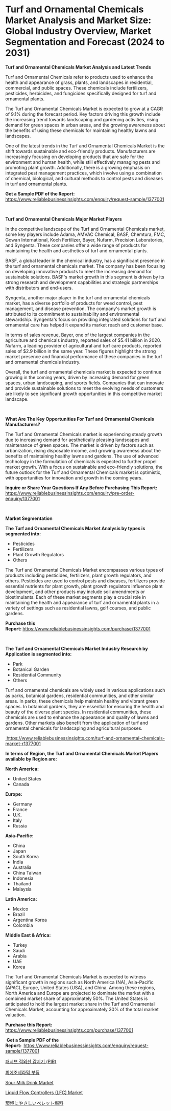 <p><h1>Turf and Ornamental Chemicals Market Analysis and Market Size: Global Industry Overview, Market Segmentation and Forecast (2024 to 2031)</h1></p><p><strong>Turf and Ornamental Chemicals Market Analysis and Latest Trends</strong></p>
<p><p>Turf and Ornamental Chemicals refer to products used to enhance the health and appearance of grass, plants, and landscapes in residential, commercial, and public spaces. These chemicals include fertilizers, pesticides, herbicides, and fungicides specifically designed for turf and ornamental plants.</p><p>The Turf and Ornamental Chemicals Market is expected to grow at a CAGR of 9.1% during the forecast period. Key factors driving this growth include the increasing trend towards landscaping and gardening activities, rising demand for green spaces in urban areas, and the growing awareness about the benefits of using these chemicals for maintaining healthy lawns and landscapes.</p><p>One of the latest trends in the Turf and Ornamental Chemicals Market is the shift towards sustainable and eco-friendly products. Manufacturers are increasingly focusing on developing products that are safe for the environment and human health, while still effectively managing pests and promoting plant growth. Additionally, there is a growing emphasis on integrated pest management practices, which involve using a combination of chemical, biological, and cultural methods to control pests and diseases in turf and ornamental plants.</p></p>
<p><strong>Get a Sample PDF of the Report:&nbsp;</strong> <a href="https://www.reliablebusinessinsights.com/enquiry/request-sample/1377001">https://www.reliablebusinessinsights.com/enquiry/request-sample/1377001</a></p>
<p>&nbsp;</p>
<p><strong>Turf and Ornamental Chemicals Major Market Players</strong></p>
<p><p>In the competitive landscape of the Turf and Ornamental Chemicals market, some key players include Adama, AMVAC Chemical, BASF, Chemtura, FMC, Gowan International, Koch Fertilizer, Bayer, Nufarm, Precision Laboratories, and Syngenta. These companies offer a wide range of products for maintaining the health and aesthetics of turf and ornamental plants.</p><p>BASF, a global leader in the chemical industry, has a significant presence in the turf and ornamental chemicals market. The company has been focusing on developing innovative products to meet the increasing demand for sustainable solutions. BASF's market growth in this segment is driven by its strong research and development capabilities and strategic partnerships with distributors and end-users.</p><p>Syngenta, another major player in the turf and ornamental chemicals market, has a diverse portfolio of products for weed control, pest management, and disease prevention. The company's market growth is attributed to its commitment to sustainability and environmental stewardship. Syngenta's focus on providing integrated solutions for turf and ornamental care has helped it expand its market reach and customer base.</p><p>In terms of sales revenue, Bayer, one of the largest companies in the agriculture and chemicals industry, reported sales of $5.41 billion in 2020. Nufarm, a leading provider of agricultural and turf care products, reported sales of $2.9 billion in the same year. These figures highlight the strong market presence and financial performance of these companies in the turf and ornamental chemicals industry.</p><p>Overall, the turf and ornamental chemicals market is expected to continue growing in the coming years, driven by increasing demand for green spaces, urban landscaping, and sports fields. Companies that can innovate and provide sustainable solutions to meet the evolving needs of customers are likely to see significant growth opportunities in this competitive market landscape.</p></p>
<p>&nbsp;</p>
<p><strong>What Are The Key Opportunities For Turf and Ornamental Chemicals Manufacturers?</strong></p>
<p><p>The Turf and Ornamental Chemicals market is experiencing steady growth due to increasing demand for aesthetically pleasing landscapes and maintenance of green spaces. The market is driven by factors such as urbanization, rising disposable income, and growing awareness about the benefits of maintaining healthy lawns and gardens. The use of advanced technology in the formulation of chemicals is expected to further propel market growth. With a focus on sustainable and eco-friendly solutions, the future outlook for the Turf and Ornamental Chemicals market is optimistic, with opportunities for innovation and growth in the coming years.</p></p>
<p><strong>Inquire or Share Your Questions If Any Before Purchasing This Report:</strong> <a href="https://www.reliablebusinessinsights.com/enquiry/pre-order-enquiry/1377001">https://www.reliablebusinessinsights.com/enquiry/pre-order-enquiry/1377001</a></p>
<p>&nbsp;</p>
<p><strong>Market Segmentation</strong></p>
<p><strong>The Turf and Ornamental Chemicals Market Analysis by types is segmented into:</strong></p>
<p><ul><li>Pesticides</li><li>Fertilizers</li><li>Plant Growth Regulators</li><li>Others</li></ul></p>
<p><p>The Turf and Ornamental Chemicals Market encompasses various types of products including pesticides, fertilizers, plant growth regulators, and others. Pesticides are used to control pests and diseases, fertilizers provide essential nutrients for plant growth, plant growth regulators influence plant development, and other products may include soil amendments or biostimulants. Each of these market segments play a crucial role in maintaining the health and appearance of turf and ornamental plants in a variety of settings such as residential lawns, golf courses, and public gardens.</p></p>
<p><strong>Purchase this Report:&nbsp;</strong><a href="https://www.reliablebusinessinsights.com/purchase/1377001">https://www.reliablebusinessinsights.com/purchase/1377001</a></p>
<p>&nbsp;</p>
<p><strong>The Turf and Ornamental Chemicals Market Industry Research by Application is segmented into:</strong></p>
<p><ul><li>Park</li><li>Botanical Garden</li><li>Residential Community</li><li>Others</li></ul></p>
<p><p>Turf and ornamental chemicals are widely used in various applications such as parks, botanical gardens, residential communities, and other similar areas. In parks, these chemicals help maintain healthy and vibrant green spaces. In botanical gardens, they are essential for ensuring the health and beauty of the diverse plant species. In residential communities, these chemicals are used to enhance the appearance and quality of lawns and gardens. Other markets also benefit from the application of turf and ornamental chemicals for landscaping and agricultural purposes.</p></p>
<p><a href="https://www.reliablebusinessinsights.com/turf-and-ornamental-chemicals-market-r1377001">&nbsp;https://www.reliablebusinessinsights.com/turf-and-ornamental-chemicals-market-r1377001</a></p>
<p><strong>In terms of Region, the Turf and Ornamental Chemicals Market Players available by Region are:</strong></p>
<p>
    <p> <strong> North America: </strong>
        <ul>
            <li>United States</li>
            <li>Canada</li>
        </ul>
        </p> 
    <p> <strong> Europe: </strong>
        <ul>
            <li>Germany</li>
            <li>France</li>
            <li>U.K.</li>
            <li>Italy</li>
            <li>Russia</li>
        </ul>
        </p> 
    <p> <strong> Asia-Pacific: </strong>
        <ul>
            <li>China</li>
            <li>Japan</li>
            <li>South Korea</li>
            <li>India</li>
            <li>Australia</li>
            <li>China Taiwan</li>
            <li>Indonesia</li>
            <li>Thailand</li>
            <li>Malaysia</li>
        </ul>
        </p> 
    <p> <strong> Latin America: </strong>
        <ul>
            <li>Mexico</li>
            <li>Brazil</li>
            <li>Argentina Korea</li>
            <li>Colombia</li>
        </ul>
        </p> 
    <p> <strong> Middle East & Africa: </strong>
        <ul>
            <li>Turkey</li>
            <li>Saudi</li>
            <li>Arabia</li>
            <li>UAE</li>
            <li>Korea</li>
        </ul>
    </p>
    </p>
<p><p>The Turf and Ornamental Chemicals Market is expected to witness significant growth in regions such as North America (NA), Asia-Pacific (APAC), Europe, United States (USA), and China. Among these regions, North America and Europe are projected to dominate the market with a combined market share of approximately 50%. The United States is anticipated to hold the largest market share in the Turf and Ornamental Chemicals Market, accounting for approximately 30% of the total market valuation.</p></p>
<p><strong>Purchase this Report: </strong><a href="https://www.reliablebusinessinsights.com/purchase/1377001">https://www.reliablebusinessinsights.com/purchase/1377001</a></p>
<p>&nbsp;<strong>Get a Sample PDF of the Report:&nbsp;&nbsp;</strong><a href="https://www.reliablebusinessinsights.com/enquiry/request-sample/1377001">https://www.reliablebusinessinsights.com/enquiry/request-sample/1377001</a></p>
<p><strong></strong></p>
<p><p><a href="https://github.com/anton65482023/Market-Research-Report-List-1/blob/main/4370269124621.md">패시브 적외선 감지기 (PIR)</a></p><p><a href="https://github.com/Gregost89076vddcv/Market-Research-Report-List-1/blob/main/9556727124622.md">피에조세라믹 부품</a></p><p><a href="https://issuu.com/reportprime-2/docs/sour-milk-drink-market-size-2030.pptx">Sour Milk Drink Market</a></p><p><a href="https://github.com/jodemen/Market-Research-Report-List-3/blob/main/liquid-flow-controllers-lfc-market.md">Liquid Flow Controllers (LFC) Market</a></p><p><a href="https://github.com/zekaoe592392/Market-Research-Report-List-2/blob/main/5383309114709.md">環境にやさしいペレット燃料</a></p></p>